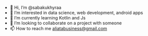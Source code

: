 - 👋 Hi, I’m @sabakukhyraa
- 👀 I’m interested in data science, web development, android apps 
- 🌱 I’m currently learning Kotlin and Js
- 💞️ I’m looking to collaborate on a project with someone
- 📫 How to reach me aliatabusiness@gmail.com

<!---
sabakukhyraa/sabakukhyraa is a ✨ special ✨ repository because its `README.md` (this file) appears on your GitHub profile.
You can click the Preview link to take a look at your changes.
--->

